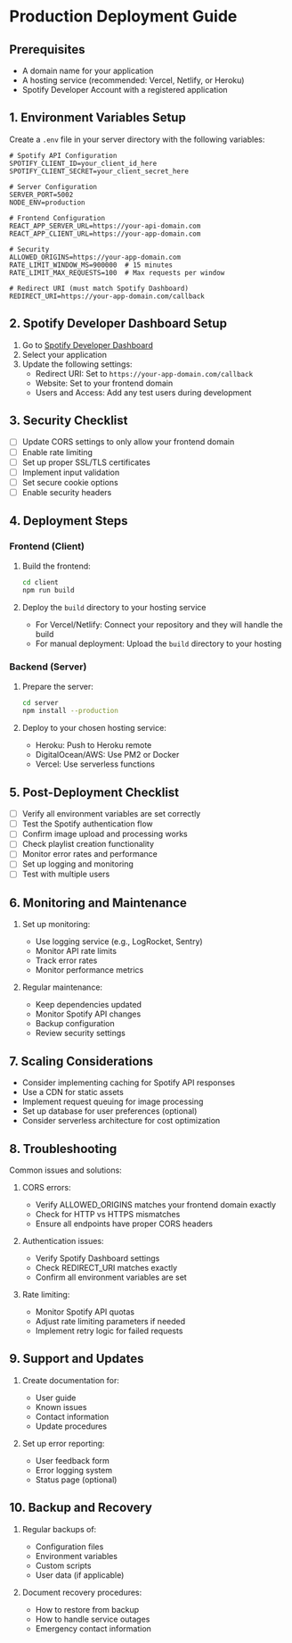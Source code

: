 # Production Deployment Guide

## Prerequisites

- A domain name for your application
- A hosting service (recommended: Vercel, Netlify, or Heroku)
- Spotify Developer Account with a registered application

## 1. Environment Variables Setup

Create a `.env` file in your server directory with the following variables:

```env
# Spotify API Configuration
SPOTIFY_CLIENT_ID=your_client_id_here
SPOTIFY_CLIENT_SECRET=your_client_secret_here

# Server Configuration
SERVER_PORT=5002
NODE_ENV=production

# Frontend Configuration
REACT_APP_SERVER_URL=https://your-api-domain.com
REACT_APP_CLIENT_URL=https://your-app-domain.com

# Security
ALLOWED_ORIGINS=https://your-app-domain.com
RATE_LIMIT_WINDOW_MS=900000  # 15 minutes
RATE_LIMIT_MAX_REQUESTS=100  # Max requests per window

# Redirect URI (must match Spotify Dashboard)
REDIRECT_URI=https://your-app-domain.com/callback
```

## 2. Spotify Developer Dashboard Setup

1. Go to [Spotify Developer Dashboard](https://developer.spotify.com/dashboard)
2. Select your application
3. Update the following settings:
   - Redirect URI: Set to `https://your-app-domain.com/callback`
   - Website: Set to your frontend domain
   - Users and Access: Add any test users during development

## 3. Security Checklist

- [ ] Update CORS settings to only allow your frontend domain
- [ ] Enable rate limiting
- [ ] Set up proper SSL/TLS certificates
- [ ] Implement input validation
- [ ] Set secure cookie options
- [ ] Enable security headers

## 4. Deployment Steps

### Frontend (Client)

1. Build the frontend:

   ```bash
   cd client
   npm run build
   ```

2. Deploy the `build` directory to your hosting service
   - For Vercel/Netlify: Connect your repository and they will handle the build
   - For manual deployment: Upload the `build` directory to your hosting

### Backend (Server)

1. Prepare the server:

   ```bash
   cd server
   npm install --production
   ```

2. Deploy to your chosen hosting service:
   - Heroku: Push to Heroku remote
   - DigitalOcean/AWS: Use PM2 or Docker
   - Vercel: Use serverless functions

## 5. Post-Deployment Checklist

- [ ] Verify all environment variables are set correctly
- [ ] Test the Spotify authentication flow
- [ ] Confirm image upload and processing works
- [ ] Check playlist creation functionality
- [ ] Monitor error rates and performance
- [ ] Set up logging and monitoring
- [ ] Test with multiple users

## 6. Monitoring and Maintenance

1. Set up monitoring:

   - Use logging service (e.g., LogRocket, Sentry)
   - Monitor API rate limits
   - Track error rates
   - Monitor performance metrics

2. Regular maintenance:
   - Keep dependencies updated
   - Monitor Spotify API changes
   - Backup configuration
   - Review security settings

## 7. Scaling Considerations

- Consider implementing caching for Spotify API responses
- Use a CDN for static assets
- Implement request queuing for image processing
- Set up database for user preferences (optional)
- Consider serverless architecture for cost optimization

## 8. Troubleshooting

Common issues and solutions:

1. CORS errors:

   - Verify ALLOWED_ORIGINS matches your frontend domain exactly
   - Check for HTTP vs HTTPS mismatches
   - Ensure all endpoints have proper CORS headers

2. Authentication issues:

   - Verify Spotify Dashboard settings
   - Check REDIRECT_URI matches exactly
   - Confirm all environment variables are set

3. Rate limiting:
   - Monitor Spotify API quotas
   - Adjust rate limiting parameters if needed
   - Implement retry logic for failed requests

## 9. Support and Updates

1. Create documentation for:

   - User guide
   - Known issues
   - Contact information
   - Update procedures

2. Set up error reporting:
   - User feedback form
   - Error logging system
   - Status page (optional)

## 10. Backup and Recovery

1. Regular backups of:

   - Configuration files
   - Environment variables
   - Custom scripts
   - User data (if applicable)

2. Document recovery procedures:
   - How to restore from backup
   - How to handle service outages
   - Emergency contact information
